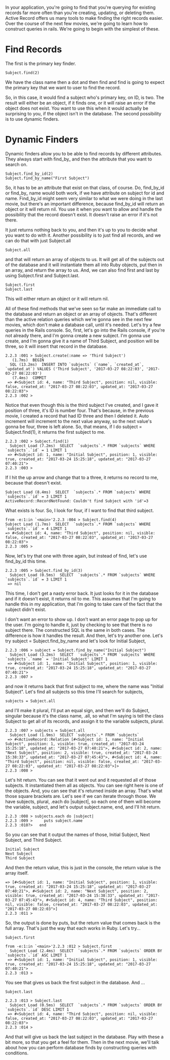 In your application, you're going to find that you're querying for existing records far more often than you're creating, updating, or deleting them. Active Record offers us many tools to make finding the right records easier. Over the course of the next few movies, we're going to learn how to construct queries in rails. We're going to begin with the simplest of these.
# Find Records

The first is the primary key finder.
```
Subject.find(2)
```

 We have the class name then a dot and then find and find is going to expect the primary key that we want to user to find the record.

So, in this case, it would find a subject who's primary key, on ID, is two. The result will either be an object, if it finds one, or it will raise an error if the object does not exist. You want to use this when it would actually be surprising to you, if the object isn't in the database. The second possibility is to use dynamic finders.

# Dynamic Finders

 Dynamic finders allow you to be able to find records by different attributes. They always start with find_by_ and then the attribute that you want to search on.
 ```
 Subject.find_by_id(2)
 Subject.find_by_name("First Subject")
 ```

So, it has to be an attribute that exist on that class, of course. Do, find_by_id or find_by_ name would both work, if we have attribute on subject for id and name. Find_by_id might seem very similar to what we were doing in the last movie, but there's an important difference, because find_by_id will return an object or it will return nil. You use it when you want to allow and handle the possibility that the record doesn't exist. It doesn't raise an error if it's not there.

It just returns nothing back to you, and then it's up to you to decide what you want to do with it. Another possibility is to just find all records, and we can do that with just Subject.all
```
Subject.all
```

and that will return an array of objects to us. It will get all of the subjects out of the database and it will instantiate them all into Ruby objects, put then in an array, and return the array to us. And, we can also find first and last by using Subject.first and Subject.last.

```
Subject.first
Subject.last
```
This will either return an object or it will return nil.

All of these find methods that we've seen so far make an immediate call to the database and return an object or an array of objects. That's different than the active relation queries which we're gonna see in the next few movies, which don't make a database call, until it's needed. Let's try a few queries in the Rails console. So, first, let's go into the Rails console, if you're not already there, and I'm gonna create a new subject. I'm gonna use create, and I'm gonna give it a name of Third Subject, and position will be three, so it will insert that record in the database.
```
2.2.3 :001 > Subject.create(:name => 'Third Subject')
   (1.7ms)  BEGIN
  SQL (13.2ms)  INSERT INTO `subjects` (`name`, `created_at`, `updated_at`) VALUES ('Third Subject', '2017-03-27 08:22:03', '2017-03-27 08:22:03')
   (7.4ms)  COMMIT
 => #<Subject id: 4, name: "Third Subject", position: nil, visible: false, created_at: "2017-03-27 08:22:03", updated_at: "2017-03-27 08:22:03">
2.2.3 :002 >
```

Notice that even though this is the third subject I've created, and I gave it position of three, it's ID is number four. That's because, in the previous movie, I created a record that had ID three and then I deleted it. Auto increment will increment to the next value anyway, so the next value's gonna be four, three is left alone. So, that means, if I do subject = Subject.find(1), it returns the first subject to me.
```
2.2.3 :002 > Subject.find(1)
  Subject Load (7.2ms)  SELECT  `subjects`.* FROM `subjects` WHERE `subjects`.`id` = 1 LIMIT 1
 => #<Subject id: 1, name: "Initial Subject", position: 1, visible: true, created_at: "2017-03-24 15:25:18", updated_at: "2017-03-27 07:40:21">
2.2.3 :003 >
```

If I hit the up arrow and change that to a three, it returns no record to me, because that doesn't exist.
```
Subject Load (8.4ms)  SELECT  `subjects`.* FROM `subjects` WHERE `subjects`.`id` = 3 LIMIT 1
ActiveRecord::RecordNotFound: Couldn't find Subject with 'id'=3
```

What exists is four. So, I look for four, if I want to find that third subject.
```
from -e:1:in `<main>'2.2.3 :004 > Subject.find(4)
Subject Load (1.7ms)  SELECT  `subjects`.* FROM `subjects` WHERE `subjects`.`id` = 4 LIMIT 1
=> #<Subject id: 4, name: "Third Subject", position: nil, visible: false, created_at: "2017-03-27 08:22:03", updated_at: "2017-03-27 08:22:03">
2.2.3 :005 >
```

 Now, let's try that one with three again, but instead of find, let's use find_by_id this time.
```
2.2.3 :005 > Subject.find_by_id(3)
  Subject Load (0.5ms)  SELECT  `subjects`.* FROM `subjects` WHERE `subjects`.`id` = 3 LIMIT 1
 => nil
```

This time, I don't get a nasty error back. It just looks for it in the database and if it doesn't exist, it returns nil to me. This assumes that I'm going to handle this in my application, that I'm going to take care of the fact that the subject didn't exist.

I don't want an error to show up. I don't want an error page to pop up for the user. I'm going to handle it, just by checking to see that there is no subject there. The constructed SQL is the same in both cases. The difference is how it handles the result. And then, let's try another one. Let's try subject = Subject.find_by_name and let's look for Initial Subject,
```
2.2.3 :006 > subject = Subject.find_by_name("Initial Subject")
  Subject Load (3.2ms)  SELECT  `subjects`.* FROM `subjects` WHERE `subjects`.`name` = 'Initial Subject' LIMIT 1
 => #<Subject id: 1, name: "Initial Subject", position: 1, visible: true, created_at: "2017-03-24 15:25:18", updated_at: "2017-03-27 07:40:21">
2.2.3 :007 >
```
and now it returns back that first subject to me, where the name was "Initial Subject". Let's find all subjects so this time I'll search for subjects,
```
subjects = Subject.all
```
 and I'll make it plural, I'll put an equal sign, and then we'll do Subject, singular because it's the class name, .all, so what I'm saying is tell the class Subject to get all of its records, and assign it to the variable subjects, plural.

```
2.2.3 :007 > subjects = Subject.all
  Subject Load (1.9ms)  SELECT `subjects`.* FROM `subjects`
 => #<ActiveRecord::Relation [#<Subject id: 1, name: "Initial Subject", position: 1, visible: true, created_at: "2017-03-24 15:25:18", updated_at: "2017-03-27 07:40:21">, #<Subject id: 2, name: "Next Subject", position: 2, visible: true, created_at: "2017-03-24 15:38:33", updated_at: "2017-03-27 07:45:43">, #<Subject id: 4, name: "Third Subject", position: nil, visible: false, created_at: "2017-03-27 08:22:03", updated_at: "2017-03-27 08:22:03">]>
2.2.3 :008 >
```

Let's hit return. You can see that it went out and it requested all of those subjects. It instantiated them all as objects. You can see right here is one of the objects. And, you can see that it's returned inside an array. That's what those square brackets are. Let's see if we can iterate through those. We have subjects, plural, .each do |subject|, so each one of them will become the variable, subject, and let's output subject.name, end, and I'll hit return.

```
2.2.3 :008 > subjects.each do |subject|
2.2.3 :009 >     puts subject.name
2.2.3 :010?>   end
```


 So you can see that it output the names of those, Initial Subject, Next Subject, and Third Subject.

 ```
 Initial Subject
 Next Subject
 Third Subject
 ```

And then the return value, this is just in the console, the return value is the array itself.
```
=> [#<Subject id: 1, name: "Initial Subject", position: 1, visible: true, created_at: "2017-03-24 15:25:18", updated_at: "2017-03-27 07:40:21">, #<Subject id: 2, name: "Next Subject", position: 2, visible: true, created_at: "2017-03-24 15:38:33", updated_at: "2017-03-27 07:45:43">, #<Subject id: 4, name: "Third Subject", position: nil, visible: false, created_at: "2017-03-27 08:22:03", updated_at: "2017-03-27 08:22:03">]
2.2.3 :011 >
```
So, the output is done by puts, but the return value that comes back is the full array. That's just the way that each works in Ruby. Let's try...
```
Subject.first
```

```
from -e:1:in `<main>'2.2.3 :012 > Subject.first
  Subject Load (2.4ms)  SELECT  `subjects`.* FROM `subjects` ORDER BY `subjects`.`id` ASC LIMIT 1
 => #<Subject id: 1, name: "Initial Subject", position: 1, visible: true, created_at: "2017-03-24 15:25:18", updated_at: "2017-03-27 07:40:21">
2.2.3 :013 >
```
You see that gives us back the first subject in the database. And ...
```
Subject.last
```

```
2.2.3 :013 > Subject.last
  Subject Load (0.5ms)  SELECT  `subjects`.* FROM `subjects` ORDER BY `subjects`.`id` DESC LIMIT 1
 => #<Subject id: 4, name: "Third Subject", position: nil, visible: false, created_at: "2017-03-27 08:22:03", updated_at: "2017-03-27 08:22:03">
2.2.3 :014 >
```
 And that will give us back the last subject in the database. Play with these a bit more, so that you get a feel for them. Then in the next movie, we'll talk about how you can perform database finds by constructing queries with conditions.
